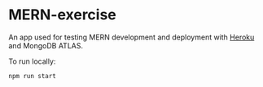 # MERN-exercise
An app used for testing MERN development and deployment with [Heroku](https://glacial-plains-35439.herokuapp.com/) and MongoDB ATLAS. 

To run locally: 

    npm run start
